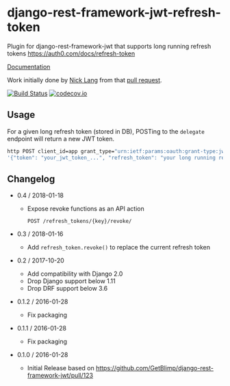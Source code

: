# django-rest-framework-jwt-refresh-token
Plugin for django-rest-framework-jwt that supports long running refresh tokens https://auth0.com/docs/refresh-token

[Documentation](https://lock8.github.io/django-rest-framework-jwt-refresh-token/)


Work initially done by [Nick Lang](https://github.com/fxdgear)
from that [pull request](https://github.com/GetBlimp/django-rest-framework-jwt/pull/94).

[![Build Status](https://travis-ci.org/lock8/django-rest-framework-jwt-refresh-token.svg?branch=master)](https://travis-ci.org/lock8/django-rest-framework-jwt-refresh-token)
[![codecov.io](https://codecov.io/github/lock8/django-rest-framework-jwt-refresh-token/coverage.svg?branch=master)](https://codecov.io/github/lock8/django-rest-framework-jwt-refresh-token?branch=master)

## Usage

For a given long refresh token (stored in DB), POSTing to the `delegate` endpoint will return a new JWT token.

```bash
http POST client_id=app grant_type="urn:ietf:params:oauth:grant-type:jwt-bearer" refresh_token=<REFRESH_TOKEN> api_type=app http://localhost:8000/delegate/
'{"token": "your_jwt_token_...", "refresh_token": "your long running refresh token..."}'
```

## Changelog
- 0.4 / 2018-01-18
    - Expose revoke functions as an API action

        ```POST /refresh_tokens/{key}/revoke/```

- 0.3 / 2018-01-16
    - Add `refresh_token.revoke()` to replace the current refresh token

- 0.2 / 2017-10-20
    - Add compatibility with Django 2.0
    - Drop Django support below 1.11
    - Drop DRF support below 3.6

- 0.1.2 / 2016-01-28
    - Fix packaging

- 0.1.1 / 2016-01-28
    - Fix packaging

- 0.1.0 / 2016-01-28
    - Initial Release based on https://github.com/GetBlimp/django-rest-framework-jwt/pull/123
